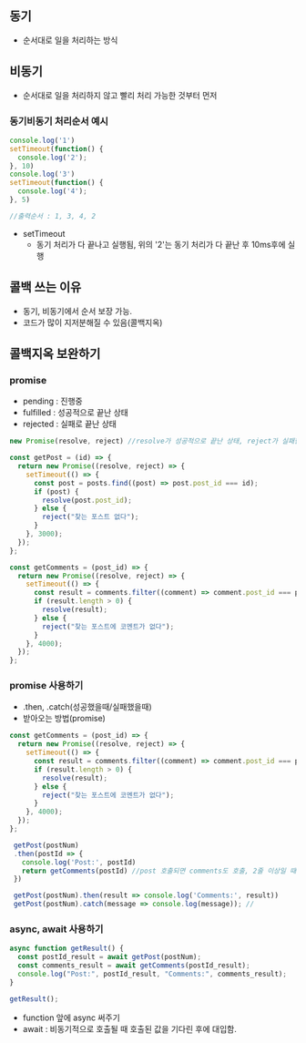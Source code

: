 ## 동기
- 순서대로 일을 처리하는 방식
## 비동기
- 순서대로 일을 처리하지 않고 빨리 처리 가능한 것부터 먼저

### 동기비동기 처리순서 예시
```js
console.log('1')
setTimeout(function() {
  console.log('2');
}, 10)
console.log('3')
setTimeout(function() {
  console.log('4');
}, 5)

//출력순서 : 1, 3, 4, 2
```
- setTimeout
  + 동기 처리가 다 끝나고 실행됨, 위의 '2'는 동기 처리가 다 끝난 후 10ms후에 실행

## 콜백 쓰는 이유
- 동기, 비동기에서 순서 보장 가능.
- 코드가 많이 지저분해질 수 있음(콜백지옥)

## 콜백지옥 보완하기
### promise
- pending : 진행중
- fulfilled : 성공적으로 끝난 상태
- rejected : 실패로 끝난 상태

```js
new Promise(resolve, reject) //resolve가 성공적으로 끝난 상태, reject가 실패한거
```

```js
const getPost = (id) => {
  return new Promise((resolve, reject) => {
    setTimeout(() => {
      const post = posts.find((post) => post.post_id === id);
      if (post) {
        resolve(post.post_id);
      } else {
        reject("찾는 포스트 없다");
      }
    }, 3000);
  });
};

const getComments = (post_id) => {
  return new Promise((resolve, reject) => {
    setTimeout(() => {
      const result = comments.filter((comment) => comment.post_id === post_id);
      if (result.length > 0) {
        resolve(result);
      } else {
        reject("찾는 포스트에 코멘트가 없다");
      }
    }, 4000);
  });
};
```

### promise 사용하기
- .then, .catch(성공했을때/실패했을때)
- 받아오는 방법(promise)
```js
const getComments = (post_id) => {
  return new Promise((resolve, reject) => {
    setTimeout(() => {
      const result = comments.filter((comment) => comment.post_id === post_id);
      if (result.length > 0) {
        resolve(result);
      } else {
        reject("찾는 포스트에 코멘트가 없다");
      }
    }, 4000);
  });
};

 getPost(postNum)
 .then(postId => {
   console.log('Post:', postId)
   return getComments(postId) //post 호출되면 comments도 호출, 2줄 이상일 때는 꼭 getComments를 리턴해줘야 한다.
 })

 getPost(postNum).then(result => console.log('Comments:', result))
 getPost(postNum).catch(message => console.log(message)); //
```

### async, await 사용하기

```js
async function getResult() {
  const postId_result = await getPost(postNum);
  const comments_result = await getComments(postId_result);
  console.log("Post:", postId_result, "Comments:", comments_result);
}

getResult();
```
- function 앞에 async 써주기
- await : 비동기적으로 호출될 때 호출된 값을 기다린 후에 대입함.

